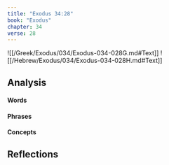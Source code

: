 ```yaml
---
title: "Exodus 34:28"
book: "Exodus"
chapter: 34
verse: 28
---
```

![[/Greek/Exodus/034/Exodus-034-028G.md#Text]]
![[/Hebrew/Exodus/034/Exodus-034-028H.md#Text]]

## Analysis

#### Words

#### Phrases

#### Concepts

## Reflections
